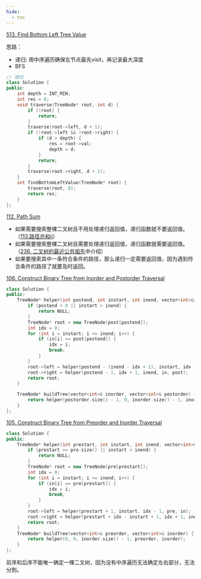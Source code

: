 ```yaml
---
hide:
  - toc
---
```

[513. Find Bottom Left Tree Value](https://leetcode.cn/problems/find-bottom-left-tree-value/)

思路：

- 递归: 用中序遍历确保左节点最先visit，再记录最大深度
- BFS

```cpp
// 递归
class Solution {
public:
    int depth = INT_MIN;
    int res = 0;
    void traverse(TreeNode* root, int d) {
        if (!root) {
            return;
        }
        traverse(root->left, d + 1);
        if (!root->left && !root->right) {
            if (d > depth) {
                res = root->val;
                depth = d;
            }
            return;
        }
        traverse(root->right, d + 1);
    }
    int findBottomLeftValue(TreeNode* root) {
        traverse(root, 0);
        return res;
    }
};
```
[112. Path Sum](https://leetcode.cn/problems/path-sum/)

- 如果需要搜索整棵二叉树且不用处理递归返回值，递归函数就不要返回值。（[113.路径总和ii](https://leetcode.cn/problems/path-sum-ii/)）
- 如果需要搜索整棵二叉树且需要处理递归返回值，递归函数就需要返回值。 （[236. 二叉树的最近公共祖先](https://leetcode.cn/problems/lowest-common-ancestor-of-a-binary-tree/)中介绍）
- 如果要搜索其中一条符合条件的路径，那么递归一定需要返回值，因为遇到符合条件的路径了就要及时返回。

[106. Construct Binary Tree from Inorder and Postorder Traversal](https://leetcode.cn/problems/construct-binary-tree-from-inorder-and-postorder-traversal/)

```cpp
class Solution {
public:
    TreeNode* helper(int postend, int instart, int inend, vector<int>&in, vector<int>&post) {
        if (postend < 0 || instart > inend) {
            return NULL;
        }
        TreeNode* root = new TreeNode(post[postend]);
        int idx = 0;
        for (int i = instart; i <= inend; i++) {
            if (in[i] == post[postend]) {
                idx = i;
                break;
            }
        }
        root->left = helper(postend - (inend - idx + 1), instart, idx - 1, in, post);
        root->right = helper(postend - 1, idx + 1, inend, in, post);
        return root;
    }

    TreeNode* buildTree(vector<int>& inorder, vector<int>& postorder) {
        return helper(postorder.size() - 1, 0, inorder.size() - 1, inorder, postorder);
    }
};
```
[105. Construct Binary Tree from Preorder and Inorder Traversal](https://leetcode.cn/problems/construct-binary-tree-from-preorder-and-inorder-traversal/)

```cpp
class Solution {
public:
    TreeNode* helper(int prestart, int instart, int inend, vector<int>&pre, vector<int>&in) {
        if (prestart >= pre.size() || instart > inend) {
            return NULL;
        }
        TreeNode* root = new TreeNode(pre[prestart]);
        int idx = 0;
        for (int i = instart; i <= inend; i++) {
            if (in[i] == pre[prestart]) {
                idx = i;
                break;
            }
        }
        root->left = helper(prestart + 1, instart, idx - 1, pre, in);
        root->right = helper(prestart + idx - instart + 1, idx + 1, inend, pre, in);
        return root;
    }
    TreeNode* buildTree(vector<int>& preorder, vector<int>& inorder) {
        return helper(0, 0, inorder.size() - 1, preorder, inorder);
    }
};
```

前序和后序不能唯一确定一棵二叉树，因为没有中序遍历无法确定左右部分，无法分割。